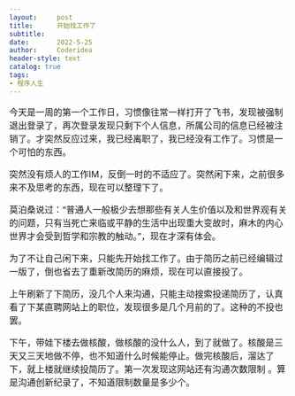 ```yaml
---
layout:     post
title:      开始找工作了
subtitle:   
date:       2022-5-25
author:     Coderidea
header-style: text
catalog: true
tags:
- 程序人生
--- 
```

<div id="cnblogs_post_body" class="blogpost-body blogpost-body-html" style="font-size: 16px;">
<p>今天是一周的第一个工作日，习惯像往常一样打开了飞书，发现被强制退出登录了，再次登录发现只剩下个人信息，所属公司的信息已经被注销了。才突然反应过来，我已经离职了，我已经没有工作了。习惯是一个可怕的东西。</p>
<p>突然没有烦人的工作IM，反倒一时的不适应了。突然闲下来，之前很多来不及思考的东西，现在可以整理下了。</p>
<p>莫泊桑说过：“普通人一般极少去想那些有关人生价值以及和世界观有关的问题，只有当死亡来临或平静的生活中出现重大变故时，麻木的内心世界才会受到哲学和宗教的触动。”，现在才深有体会。</p>
<p>为了不让自己闲下来，只能先开始找工作了。由于简历之前已经编辑过一版了，倒也省去了重新改简历的麻烦，现在可以直接投了。</p>
<p>上午刷新了下简历，没几个人来沟通，只能主动搜索投递简历了，认真看了下某直聘网站上的职位，发现很多是几个月前的了。这种的不投也罢。</p>
<p>下午，带娃下楼去做核酸，做核酸的没什么人，到了就做了。核酸是三天又三天地做不停，也不知道什么时候能停止。做完核酸后，溜达了下，就上楼就继续投简历了。第一次发现这网站还有沟通次数限制 。算是沟通创新纪录了，不知道限制数量是多少个。</p>
</div>